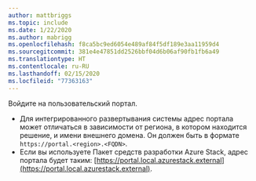 ```yaml
---
author: mattbriggs
ms.topic: include
ms.date: 1/22/2020
ms.author: mabrigg
ms.openlocfilehash: f8ca5bc9ed6054e489af84f5df189e3aa11959d4
ms.sourcegitcommit: 381e4e47851dd2526bbf04d6b06af90fb1fb6a49
ms.translationtype: HT
ms.contentlocale: ru-RU
ms.lasthandoff: 02/15/2020
ms.locfileid: "77363163"
---
```

Войдите на пользовательский портал. 

* Для интегрированного развертывания системы адрес портала может отличаться в зависимости от региона, в котором находится решение, и имени внешнего домена. Он должен быть в формате `https://portal.<region>.<FQDN>`.
* Если вы используете Пакет средств разработки Azure Stack, адрес портала будет таким: [https://portal.local.azurestack.external](https://portal.local.azurestack.external).